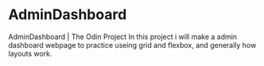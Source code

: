 # AdminDashboard
AdminDashboard | The Odin Project
In this project i will make a admin dashboard webpage to practice useing grid and flexbox, and generally how layouts work.